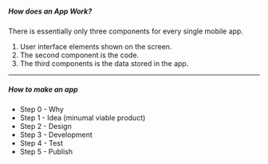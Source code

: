 <h5>How does an App Work?</h5>

There is essentially only three components for every single mobile app.

1. User interface elements shown on the screen.
2. The second component is the code.
3. The third components is the data stored in the app.

---

<h5>How to make an app</h5>

- Step 0 - Why
- Step 1 - Idea (minumal viable product)
- Step 2 - Design
- Step 3 - Development
- Step 4 - Test
- Step 5 - Publish
